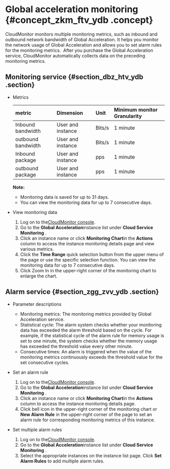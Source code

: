 # Global acceleration monitoring {#concept_zkm_ftv_ydb .concept}

CloudMonitor monitors multiple monitoring metrics, such as inbound and outbound network bandwidth of Global Acceleration. It helps you monitor the network usage of Global Acceleration and allows you to set alarm rules for the monitoring metrics.  After you purchase the Global Acceleration service, CloudMonitor automatically collects data on the preceding monitoring metrics.

## Monitoring service {#section_dbz_htv_ydb .section}

-   Metrics

    |metric|Dimension|Unit|Minimum monitor Granularity|
    |:-----|:--------|:---|:--------------------------|
    |Inbound bandwidth|User and instance|Bits/s|1 minute|
    |outbound bandwidth|User and instance|Bits/s|1 minute|
    |Inbound package|User and instance|pps|1 minute|
    |outbound package|User and instance|pps|1 minute|

    **Note:** 

    -   Monitoring data is saved for up to 31 days.
    -   You can view the monitoring data for up to 7 consecutive days.
-   View monitoring data
    1.  Log on to the[CloudMonitor console](https://cms.console.aliyun.com/#/home/ecs%22%E4%BA%91%E7%9B%91%E6%8E%A7%E6%8E%A7%E5%88%B6%E5%8F%B0%22).
    2.  Go to the **Global Acceleration**instance list under **Cloud Service Monitoring** .
    3.  Click an instance name or click **Monitoring Chart**in the **Actions** column to access the instance monitoring details page and view various metrics.
    4.  Click the **Time Range** quick selection button from the upper menu of the page or use the specific selection function. You can view the monitoring data for up to 7 consecutive days.
    5.  Click Zoom In in the upper-right corner of the monitoring chart to enlarge the chart.

## Alarm service {#section_zgg_zvv_ydb .section}

-   Parameter descriptions
    -   Monitoring metrics: The monitoring metrics provided by Global Acceleration service.
    -   Statistical cycle: The alarm system checks whether your monitoring data has exceeded the alarm threshold based on the cycle. For example, if the statistical cycle of the alarm rule for memory usage is set to one minute, the system checks whether the memory usage has exceeded the threshold value every other minute.
    -   Consecutive times: An alarm is triggered when the value of the monitoring metrics continuously exceeds the threshold value for the set consecutive cycles.
-   Set an alarm rule
    1.  Log on to the[CloudMonitor console](https://cms.console.aliyun.com/#/home/ecs%22%E4%BA%91%E7%9B%91%E6%8E%A7%E6%8E%A7%E5%88%B6%E5%8F%B0%22).
    2.  Go to the **Global Acceleration**instance list under **Cloud Service Monitoring** .
    3.  Click an instance name or click **Monitoring Chart**in the **Actions** column to access the instance monitoring details page.
    4.  Click bell icon in the upper-right corner of the monitoring chart or **New Alarm Rule** in the upper-right corner of the page to set an alarm rule for corresponding monitoring metrics of this instance.

-   Set multiple alarm rules
    1.  Log on to the[CloudMonitor console](https://cms.console.aliyun.com/#/home/ecs%22%E4%BA%91%E7%9B%91%E6%8E%A7%E6%8E%A7%E5%88%B6%E5%8F%B0%22).
    2.  Go to the **Global Acceleration**instance list under **Cloud Service Monitoring** .
    3.  Select the appropriate instances on the instance list page. Click **Set Alarm Rules** to add multiple alarm rules.

